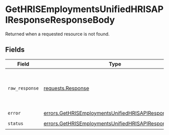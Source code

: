 # GetHRISEmploymentsUnifiedHRISAPIResponseResponseBody

Returned when a requested resource is not found.


## Fields

| Field                                                                                                                          | Type                                                                                                                           | Required                                                                                                                       | Description                                                                                                                    |
| ------------------------------------------------------------------------------------------------------------------------------ | ------------------------------------------------------------------------------------------------------------------------------ | ------------------------------------------------------------------------------------------------------------------------------ | ------------------------------------------------------------------------------------------------------------------------------ |
| `raw_response`                                                                                                                 | [requests.Response](https://requests.readthedocs.io/en/latest/api/#requests.Response)                                          | :heavy_minus_sign:                                                                                                             | Raw HTTP response; suitable for custom response parsing                                                                        |
| `error`                                                                                                                        | [errors.GetHRISEmploymentsUnifiedHRISAPIResponseError](../../models/errors/gethrisemploymentsunifiedhrisapiresponseerror.md)   | :heavy_check_mark:                                                                                                             | N/A                                                                                                                            |
| `status`                                                                                                                       | [errors.GetHRISEmploymentsUnifiedHRISAPIResponseStatus](../../models/errors/gethrisemploymentsunifiedhrisapiresponsestatus.md) | :heavy_check_mark:                                                                                                             | N/A                                                                                                                            |